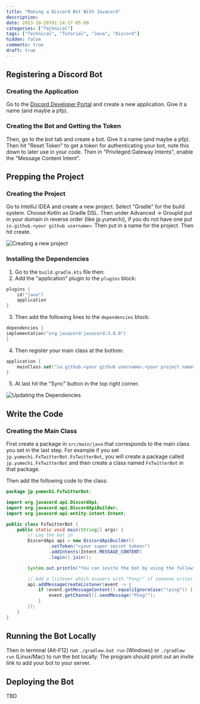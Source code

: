 ```yaml
---
title: "Making a Discord Bot With Javacord"
description: 
date: 2023-10-26T01:14:17-05:00
categories: ["Technical"]
tags: ["Technical", "Tutorial", "Java", "Discord"]
hidden: false
comments: true
draft: true
---
```


## Registering a Discord Bot

### Creating the Application

Go to the [Discord Developer Portal](https://discord.com/developers/applications) and create a new application. Give it a name (and maybe a pfp). 

### Creating the Bot and Getting the Token

Then, go to the bot tab and create a bot. Give it a name (and maybe a pfp). Then hit "Reset Token" to get a token for authenticating your bot, note this down to later use in your code. Then in "Privileged Gateway Intents", enable the "Message Content Intent".


## Prepping the Project

### Creating the Project

Go to IntelliJ IDEA and create a new project. Select "Gradle" for the build system. Choose Kotlin as Gradle DSL. Then under Advanced -> GroupId put in your domain in reverse order (like jp.yumechi), if you do not have one put `io.github.<your github username>`. Then put in a name for the project. Then hit create.

![Creating a new project](/img/20231026-intellij-fxtwitterbot-create.png)

### Installing the Dependencies

1. Go to the `build.gradle.kts` file then:
2. Add the "application" plugin to the `plugins` block:

```kotlin
plugins {
    id("java")
    application
}
```

3. Then add the following lines to the `dependencies` block:

```kotlin
dependencies {
implementation("org.javacord:javacord:3.8.0")
}
```

4. Then register your main class at the bottom: 

```kotlin
application {
    mainClass.set("io.github.<your github username>.<your project name>.Main")
}
```

5. At last hit the "Sync" button in the top right corner.

![Updating the Dependencies](/img/20231026-fxtwitterbot-dep.png)

## Write the Code

### Creating the Main Class

First create a package in `src/main/java` that corresponds to the main class you set in the last step. For example if you set `jp.yumechi.FxTwitterBot.FxTwitterBot`, you will create a package called `jp.yumechi.FxTwitterBot` and then create a class named `FxTwitterBot` in that package.

Then add the following code to the class:

```java
package jp.yumechi.FxTwitterBot;

import org.javacord.api.DiscordApi;
import org.javacord.api.DiscordApiBuilder;
import org.javacord.api.entity.intent.Intent;

public class FxTwitterBot {
    public static void main(String[] args) {
        // Log the bot in
        DiscordApi api = new DiscordApiBuilder()
                .setToken("<your super secret token>")
                .addIntents(Intent.MESSAGE_CONTENT)
                .login().join();

        System.out.println("You can invite the bot by using the following url: " + api.createBotInvite());

        // Add a listener which answers with "Pong!" if someone writes "!ping"
        api.addMessageCreateListener(event -> {
            if (event.getMessageContent().equalsIgnoreCase("!ping")) {
                event.getChannel().sendMessage("Pong!");
            }
        });
    }
}

```

## Running the Bot Locally

Then in terminal (Alt-F12) run `./gradlew.bat run` (Windows) or `./gradlew run` (Linux/Mac) to run the bot locally. The program should print out an invite link to add your bot to your server.

## Deploying the Bot

TBD